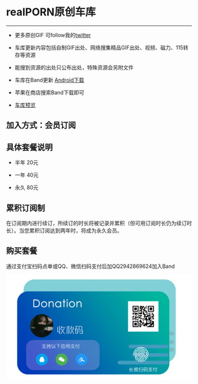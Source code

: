 realPORN原创车库
===

-----



* 更多原创GIF 可follow我的[twitter](https://twitter.com/realnazigif)

* 车库更新内容包括自制GIF出处、网络搜集精品GIF出处、视频、磁力、115转存等资源  

* 能搜到资源的出处只公布出处，特殊资源会另附文件  

* 车库在Band更新
[Android下载](https://www.lanzous.com/i2iebza)

* 苹果在商店搜索Band下载即可


* [车库预览](https://github.com/yhfnazi/yhfnazi-gif/blob/master/%E8%BD%A6%E5%BA%93%E9%A2%84%E8%A7%88.png)

加入方式：会员订阅
--


具体套餐说明
--

* 半年 20元

* 一年 40元

* 永久 80元

累积订阅制
--

在订阅期内进行续订，所续订的时长将被记录并累积（但可用订阅时长仍为续订时长）。当您累积订阅达到两年时，将成为永久会员。

购买套餐
--

通过支付宝扫码点单或QQ、微信扫码支付后加QQ2942869624加入Band

![支付宝·微信·QQ支付](三合一支付.png)
